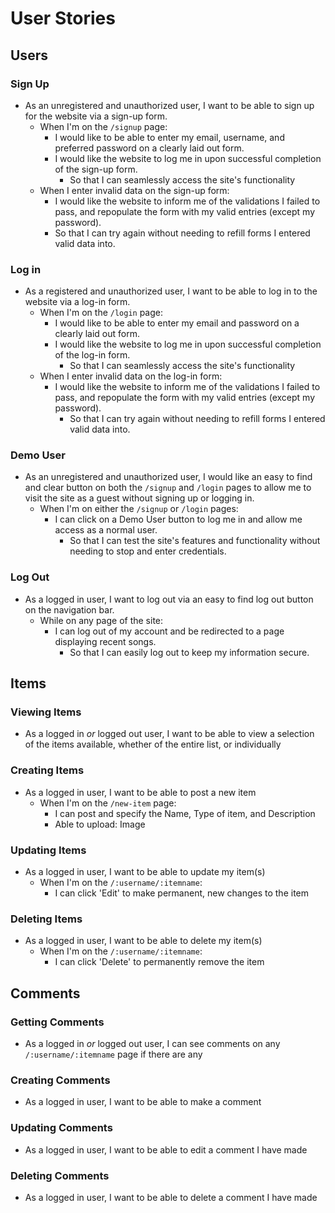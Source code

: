 # User Stories

## Users

### Sign Up

* As an unregistered and unauthorized user, I want to be able to sign up for the website via a sign-up form.
  * When I'm on the `/signup` page:
    * I would like to be able to enter my email, username, and preferred password on a clearly laid out form.
    * I would like the website to log me in upon successful completion of the sign-up form.
      * So that I can seamlessly access the site's functionality
  * When I enter invalid data on the sign-up form:
    * I would like the website to inform me of the validations I failed to pass, and repopulate the form with my valid entries (except my password).
    * So that I can try again without needing to refill forms I entered valid data into.

### Log in

* As a registered and unauthorized user, I want to be able to log in to the website via a log-in form.
  * When I'm on the `/login` page:
    * I would like to be able to enter my email and password on a clearly laid out form.
    * I would like the website to log me in upon successful completion of the log-in form.
      * So that I can seamlessly access the site's functionality
  * When I enter invalid data on the log-in form:
    * I would like the website to inform me of the validations I failed to pass, and repopulate the form with my valid entries (except my password).
      * So that I can try again without needing to refill forms I entered valid data into.

### Demo User

* As an unregistered and unauthorized user, I would like an easy to find and clear button on both the `/signup` and `/login` pages to allow me to visit the site as a guest without signing up or logging in.
  * When I'm on either the `/signup` or `/login` pages:
    * I can click on a Demo User button to log me in and allow me access as a normal user.
      * So that I can test the site's features and functionality without needing to stop and enter credentials.

### Log Out

* As a logged in user, I want to log out via an easy to find log out button on the navigation bar.
  * While on any page of the site:
    * I can log out of my account and be redirected to a page displaying recent songs.
      * So that I can easily log out to keep my information secure.

## Items

### Viewing Items

* As a logged in _or_ logged out user, I want to be able to view a selection of the items available, whether of the entire list, or individually

### Creating Items

* As a logged in user, I want to be able to post a new item
    * When I'm on the `/new-item` page:
        * I can post and specify the Name, Type of item, and Description
        * Able to upload: Image

### Updating Items

* As a logged in user, I want to be able to update my item(s)
    * When I'm on the `/:username/:itemname`:
        * I can click 'Edit' to make permanent, new changes to the item

### Deleting Items

* As a logged in user, I want to be able to delete my item(s)
    * When I'm on the `/:username/:itemname`:
        * I can click 'Delete' to permanently remove the item

## Comments

### Getting Comments

* As a logged in _or_ logged out user, I can see comments on any `/:username/:itemname` page if there are any

### Creating Comments

* As a logged in user, I want to be able to make a comment

### Updating Comments

* As a logged in user, I want to be able to edit a comment I have made

### Deleting Comments

* As a logged in user, I want to be able to delete a comment I have made

